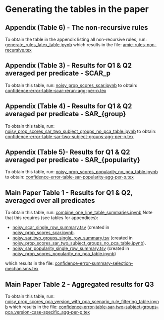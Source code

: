 # Generating the tables in the paper

## Appendix (Table 6) - The non-recursive rules

To obtain the table in the appendix listing all non-recursive rules, run:
[generate_rules_latex_table.ipynb](../notebooks/artificial_bias_experiments/paper_tables/generate_rules_latex_table.ipynb)
which results in the file:
[amie-rules-non-recursive.tex](../paper_latex_tables/amie-rules/amie-rules-non-recursive.tex)


## Appendix (Table 3) - Results for Q1 & Q2 averaged per predicate - SCAR_p

To obtain this table, run:
[noisy_prop_scores_scar.ipynb](notebooks/artificial_bias_experiments/noisy_prop_scores/scar/table/noisy_prop_scores_scar.ipynb)
to obtain:
[confidence-error-table-scar-rerun-agg-per-p.tex](../paper_latex_tables/known_prop_scores/scar/confidence-error-table-scar-rerun-agg-per-p.tex)

## Appendix (Table 4) - Results for Q1 & Q2 averaged per predicate - SAR_{group}

To obtain this table, run:
[noisy_prop_scores_sar_two_subject_groups_no_pca_table.ipynb](../notebooks/artificial_bias_experiments/noisy_prop_scores/sar_two_subject_groups/table/noisy_prop_scores_sar_two_subject_groups_no_pca_table.ipynb)
to obtain:
[confidence-error-table-sar-two-subject-groups-agg-per-p.tex](../paper_latex_tables/known_prop_scores/sar_two_groups/confidence-error-table-sar-two-subject-groups-agg-per-p.tex)

## Appendix (Table 5)- Results for Q1 & Q2 averaged per predicate - SAR_{popularity}
To obtain this table, run:
[noisy_prop_scores_popularity_no_pca_table.ipynb](../notebooks/artificial_bias_experiments/noisy_prop_scores/sar_popularity/noise_as_fraction_of_log_growth_rate/table/noisy_prop_scores_popularity_no_pca_table.ipynb)
to obtain:
[confidence-error-table-sar-popularity-agg-per-p.tex](./tables-experiments/SAR/confidence-error-table-sar-popularity-agg-per-p.tex)


## Main Paper Table 1 - Results for Q1 & Q2, averaged over all predicates

To obtain this table, run:
[combine_one_line_table_summaries.ipynb](../notebooks/artificial_bias_experiments/paper_tables/combine_one_line_table_summaries.ipynb)
Note that this requires (see tables for appendices):
* [noisy_scar_single_row_summary.tsv](../paper_latex_tables/known_prop_scores/scar/noisy_scar_single_row_summary.tsv) (created in [noisy_prop_scores_scar.ipynb](../notebooks/artificial_bias_experiments/noisy_prop_scores/scar/table/noisy_prop_scores_scar.ipynb).
* [noisy_sar_two_groups_single_row_summary.tsv](../paper_latex_tables/known_prop_scores/sar_two_groups/noisy_sar_two_groups_single_row_summary.tsv) (created in [noisy_prop_scores_sar_two_subject_groups_no_pca_table.ipynb](../notebooks/artificial_bias_experiments/noisy_prop_scores/sar_two_subject_groups/table/noisy_prop_scores_sar_two_subject_groups_no_pca_table.ipynb)).
* [noisy_sar_popularity_single_row_summary.tsv](../paper_latex_tables/known_prop_scores/sar_popularity/noisy_sar_popularity_single_row_summary.tsv) (created in [noisy_prop_scores_popularity_no_pca_table.ipynb](../notebooks/artificial_bias_experiments/noisy_prop_scores/sar_popularity/noise_as_fraction_of_log_growth_rate/table/noisy_prop_scores_popularity_no_pca_table.ipynb))

which results in the file:
[confidence-error-summary-selection-mechanisms.tex](../paper_latex_tables/known_prop_scores/summary_selection_mechanisms/confidence-error-summary-selection-mechanisms.tex)

## Main Paper Table 2 - Aggregated results for Q3
To obtain this table, run:
[noisy_prop_scores_pca_version_with_pca_scenario_rule_filtering_table.ipynb](../notebooks/artificial_bias_experiments/noisy_prop_scores/sar_two_subject_groups/table/noisy_prop_scores_pca_version_with_pca_scenario_rule_filtering_table.ipynb)
which results in the file:
[confidence-error-table-sar-two-subject-groups-pca_version-case-specific_agg-per-p.tex](../paper_latex_tables/known_prop_scores/sar_two_groups/confidence-error-table-sar-two-subject-groups-pca_version-case-specific_agg-per-p.tex)

